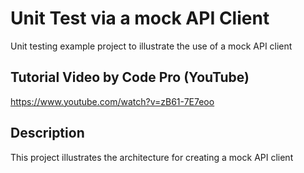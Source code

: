 # Unit Test via a mock API Client
Unit testing example project to illustrate the use of a mock API client

## Tutorial Video by Code Pro (YouTube)
https://www.youtube.com/watch?v=zB61-7E7eoo

## Description
This project illustrates the architecture for creating a mock API client
